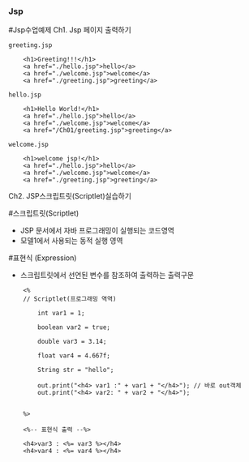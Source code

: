 ### Jsp 
#Jsp수업예제
Ch1. Jsp 페이지 출력하기
```
greeting.jsp

  	<h1>Greeting!!!</h1>
	<a href="./hello.jsp">hello</a>
	<a href="./welcome.jsp">welcome</a>
	<a href="./greeting.jsp">greeting</a>
```
```
hello.jsp

	<h1>Hello World!</h1>
	<a href="./hello.jsp">hello</a>
	<a href="./welcome.jsp">welcome</a>
	<a href="/Ch01/greeting.jsp">greeting</a>
```
```
welcome.jsp

	<h1>welcome jsp!</h1>
	<a href="./hello.jsp">hello</a>
	<a href="./welcome.jsp">welcome</a>
	<a href="./greeting.jsp">greeting</a>
```
Ch2. JSP스크립트릿(Scriptlet)실습하기

#스크립트릿(Scriptlet)

  - JSP 문서에서 자바 프로그래밍이 실행되는 코드영역 
  - 모델1에서 사용되는 동적 실행 영역
  
#표현식 (Expression)

  - 스크립트릿에서 선언된 변수를 참조하여 출력하는 출력구문  
```
	<%
	// Scriptlet(프로그래밍 역역)
	
		int var1 = 1;
		
		boolean var2 = true;
		
		double var3 = 3.14;
		
		float var4 = 4.667f;
		
		String str = "hello";
		
		out.print("<h4> var1 :" + var1 + "</h4>"); // 바로 out객체 
		out.print("<h4> var2: " + var2 + "</h4>");
		
		
	%>
	
	<%-- 표현식 출력 --%>
	
	<h4>var3 : <%= var3 %></h4>
	<h4>var4 : <%= var4 %></h4>
```
